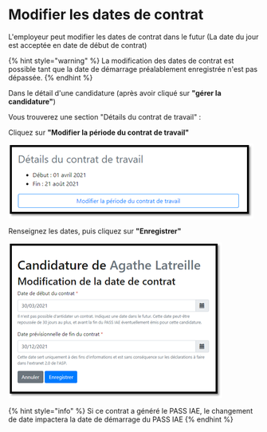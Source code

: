 # Modifier les dates de contrat

L'employeur peut modifier les dates de contrat dans le futur \(La date du jour est acceptée en date de début de contrat\)

{% hint style="warning" %}
La modification des dates de contrat est possible tant que la date de démarrage préalablement enregistrée n'est pas dépassée.
{% endhint %}

Dans le détail d'une candidature \(après avoir cliqué sur **"gérer la candidature"**\)

Vous trouverez une section "Détails du contrat de travail" : 

Cliquez sur **"Modifier la période du contrat de travail"**

![](../.gitbook/assets/image%20%2844%29.png)

Renseignez les dates, puis cliquez sur **"Enregistrer"**

![](../.gitbook/assets/image%20%2845%29.png)

{% hint style="info" %}
Si ce contrat a généré le PASS IAE, le changement de date impactera la date de démarrage du PASS IAE
{% endhint %}

